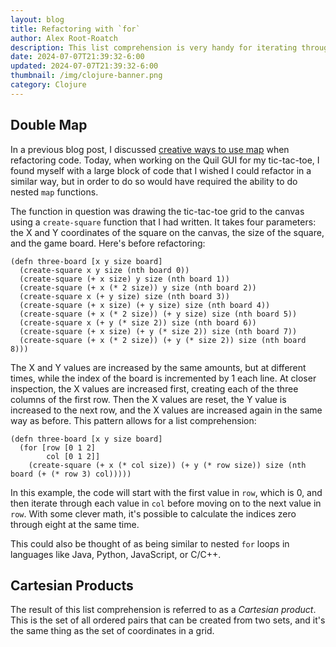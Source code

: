 ```yaml
---
layout: blog
title: Refactoring with `for`
author: Alex Root-Roatch
description: This list comprehension is very handy for iterating through multiple values
date: 2024-07-07T21:39:32-6:00
updated: 2024-07-07T21:39:32-6:00
thumbnail: /img/clojure-banner.png
category: Clojure
---
```


## Double Map

In a previous blog post, I discussed [creative ways to use map](https://arootroatch-blog.vercel.app/clever-ways-to-use-map) when refactoring code. Today, when working on the Quil GUI for my tic-tac-toe, I found myself with a large block of code that I wished I could refactor in a similar way, but in order to do so would have required the ability to do nested `map` functions. 

The function in question was drawing the tic-tac-toe grid to the canvas using a `create-square` function that I had written. It takes four parameters: the X and Y coordinates of the square on the canvas, the size of the square, and the game board. Here's before refactoring:

```
(defn three-board [x y size board]
  (create-square x y size (nth board 0))
  (create-square (+ x size) y size (nth board 1))
  (create-square (+ x (* 2 size)) y size (nth board 2))
  (create-square x (+ y size) size (nth board 3))
  (create-square (+ x size) (+ y size) size (nth board 4))
  (create-square (+ x (* 2 size)) (+ y size) size (nth board 5))
  (create-square x (+ y (* size 2)) size (nth board 6))
  (create-square (+ x size) (+ y (* size 2)) size (nth board 7))
  (create-square (+ x (* 2 size)) (+ y (* size 2)) size (nth board 8)))
```
The X and Y values are increased by the same amounts, but at different times, while the index of the board is incremented by 1 each line. At closer inspection, the X values are increased first, creating each of the three columns of the first row. Then the X values are reset, the Y value is increased to the next row, and the X values are increased again in the same way as before. This pattern allows for a list comprehension:

```
(defn three-board [x y size board]
  (for [row [0 1 2]
        col [0 1 2]]
    (create-square (+ x (* col size)) (+ y (* row size)) size (nth board (+ (* row 3) col)))))
```
In this example, the code will start with the first value in `row`, which is 0, and then iterate through each value in `col` before moving on to the next value in `row`. With some clever math, it's possible to calculate the indices zero through eight at the same time.

This could also be thought of as being similar to nested `for` loops in languages like Java, Python, JavaScript, or C/C++. 

## Cartesian Products

The result of this list comprehension is referred to as a *Cartesian product*. This is the set of all ordered pairs that can be created from two sets, and it's the same thing as the set of coordinates in a grid.